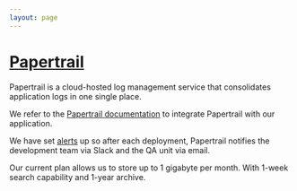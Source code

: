 ```yaml
---
layout: page
---
```


# [Papertrail](https://papertrailapp.com/)

Papertrail is a cloud-hosted log management service that consolidates application logs in one single place.

We refer to the [Papertrail documentation](https://help.papertrailapp.com/kb/configuration/configuring-centralized-logging-from-ruby-on-rails-apps/#method-a-use-papertrails-tiny-remote_syslog2-daemon) to integrate Papertrail with our application.

We have set [alerts](https://help.papertrailapp.com/kb/how-it-works/alerts/) up so after each deployment, Papertrail notifies the development team via Slack and the QA unit via email.

Our current plan allows us to store up to 1 gigabyte per month. With 1-week search capability and 1-year archive.
